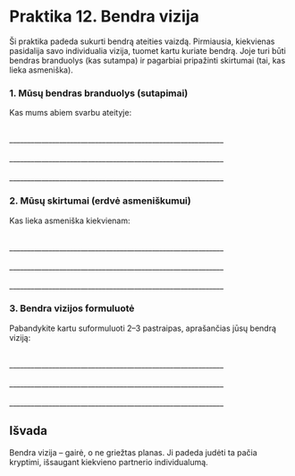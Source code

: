 # Praktika 12. Bendra vizija

Ši praktika padeda sukurti bendrą ateities vaizdą. Pirmiausia, kiekvienas pasidalija savo individualia vizija, tuomet kartu kuriate bendrą. Joje turi būti bendras branduolys (kas sutampa) ir pagarbiai pripažinti skirtumai (tai, kas lieka asmeniška).

### 1. Mūsų bendras branduolys (sutapimai)

Kas mums abiem svarbu ateityje:

<br/>
____________________________________________________________
<br/><br/>
____________________________________________________________
<br/><br/>
____________________________________________________________

### 2. Mūsų skirtumai (erdvė asmeniškumui)

Kas lieka asmeniška kiekvienam:

<br/>
____________________________________________________________
<br/><br/>
____________________________________________________________
<br/><br/>
____________________________________________________________

### 3. Bendra vizijos formuluotė

Pabandykite kartu suformuluoti 2–3 pastraipas, aprašančias jūsų bendrą viziją:

<br/>
____________________________________________________________
<br/><br/>
____________________________________________________________
<br/><br/>
____________________________________________________________

## Išvada

Bendra vizija – gairė, o ne griežtas planas. Ji padeda judėti ta pačia kryptimi, išsaugant kiekvieno partnerio individualumą.

<div style="page-break-after: always;"></div>